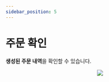 ```yaml
---
sidebar_position: 5
---
```


# 주문 확인

**생성된 주문 내역**을 확인할 수 있습니다.

<p align='center'>
    <img
    src={require('./img/history.png').default}
    className='webDocsImage'
    />
</p>

